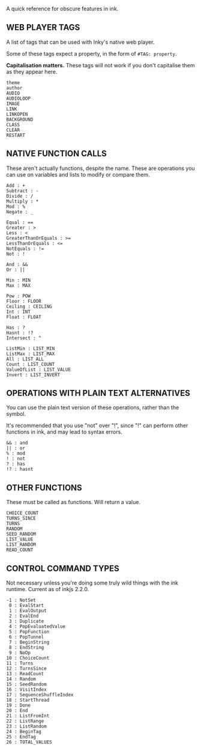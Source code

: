 A quick reference for obscure features in ink.

## WEB PLAYER TAGS

A list of tags that can be used with Inky's native web player. 

Some of these tags expect a property, in the form of `#TAG: property`.

**Capitalisation matters.** These tags will not work if you don't capitalise them as they appear here.

```
theme
author
AUDIO
AUDIOLOOP
IMAGE
LINK
LINKOPEN
BACKGROUND
CLASS
CLEAR
RESTART
```

## NATIVE FUNCTION CALLS

These aren't actually functions, despite the name. These are operations you can use on variables and lists to modify or compare them.

```
Add : +
Subtract : -
Divide : /
Multiply : *
Mod : %
Negate : _

Equal : ==
Greater : >
Less : <
GreaterThanOrEquals : >=
LessThanOrEquals : <=
NotEquals : !=
Not : !

And : &&
Or : ||

Min : MIN
Max : MAX

Pow : POW
Floor : FLOOR
Ceiling : CEILING
Int : INT
Float : FLOAT

Has : ?
Hasnt : !?
Intersect : ^

ListMin : LIST_MIN
ListMax : LIST_MAX
All : LIST_ALL
Count : LIST_COUNT
ValueOfList : LIST_VALUE
Invert : LIST_INVERT
```

## OPERATIONS WITH PLAIN TEXT ALTERNATIVES

You can use the plain text version of these operations, rather than the symbol.

It's recommended that you use "not" over "!", since "!" can perform other functions in ink, and may lead to syntax errors.

```
&& : and
|| : or
% : mod
! : not
? : has
!? : hasnt
```

## OTHER FUNCTIONS

These must be called as functions. Will return a value.

```
CHOICE_COUNT
TURNS_SINCE
TURNS
RANDOM
SEED_RANDOM
LIST_VALUE
LIST_RANDOM
READ_COUNT
```

## CONTROL COMMAND TYPES

Not necessary unless you're doing some truly wild things with the ink runtime. Current as of inkjs 2.2.0. 

```
-1 : NotSet
 0 : EvalStart
 1 : EvalOutput
 2 : EvalEnd
 3 : Duplicate
 4 : PopEvaluatedValue
 5 : PopFunction
 6 : PopTunnel
 7 : BeginString
 8 : EndString
 9 : NoOp
10 : ChoiceCount
11 : Turns
12 : TurnsSince
13 : ReadCount
14 : Random
15 : SeedRandom
16 : VisitIndex
17 : SequenceShuffleIndex
18 : StartThread
19 : Done
20 : End
21 : ListFromInt
22 : ListRange
23 : ListRandom
24 : BeginTag
25 : EndTag
26 : TOTAL_VALUES
```
